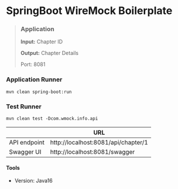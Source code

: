 # SpringBoot WireMock Boilerplate

> ### Application
> **Input:** Chapter ID
> 
> **Output:** Chapter Details
>
> Port: 8081

### Application Runner
```shell
mvn clean spring-boot:run
```

### Test Runner
```shell
mvn clean test -Dcom.wmock.info.api
```


|        | URL             |
| -------------- | ---------          |
| API endpoint        | http://localhost:8081/api/chapter/1 |
| Swagger UI        | http://localhost:8081/swagger |


#### Tools
- Version: Java16